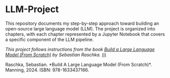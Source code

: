 # LLM-Project
This repository documents my step-by-step approach toward building an open-source large language model (LLM). The project is organized into chapters, with each chapter represented by a Jupyter Notebook that covers a specific component of the LLM pipeline.

*This project follows instructions from the book [Build a Large Language Model (From Scratch)](https://www.manning.com/books/build-a-large-language-model-from-scratch) by Sebastian Raschka.* <a href="#cite">(i)</a>

<p id="cite">Raschka, Sebastian. *Build A Large Language Model (From Scratch)*. Manning, 2024. ISBN: 978-1633437166.</p>

